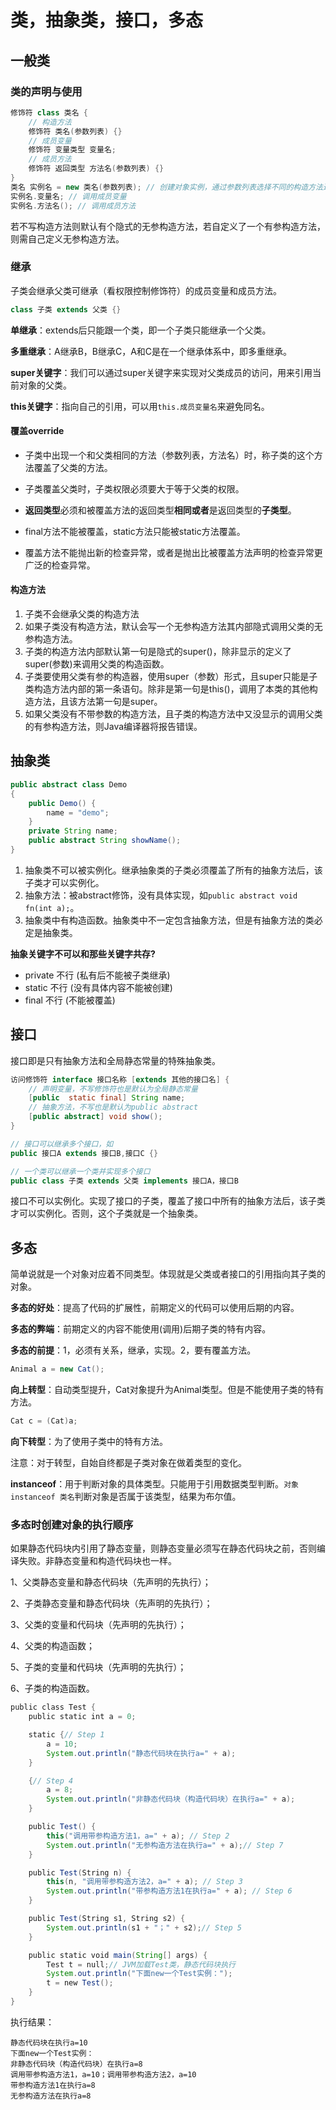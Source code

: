 # 类，抽象类，接口，多态

## 一般类

### 类的声明与使用

```java
修饰符 class 类名 {
	// 构造方法
	修饰符 类名(参数列表) {}
	// 成员变量
    修饰符 变量类型 变量名;
    // 成员方法
    修饰符 返回类型 方法名(参数列表) {}
}
类名 实例名 = new 类名(参数列表); // 创建对象实例，通过参数列表选择不同的构造方法进行初始化
实例名.变量名; // 调用成员变量
实例名.方法名(); // 调用成员方法
```

若不写构造方法则默认有个隐式的无参构造方法，若自定义了一个有参构造方法，则需自己定义无参构造方法。

### 继承

子类会继承父类可继承（看权限控制修饰符）的成员变量和成员方法。

```java
class 子类 extends 父类 {}
```

**单继承**：extends后只能跟一个类，即一个子类只能继承一个父类。

**多重继承**：A继承B，B继承C，A和C是在一个继承体系中，即多重继承。

**super关键字**：我们可以通过super关键字来实现对父类成员的访问，用来引用当前对象的父类。

**this关键字**：指向自己的引用，可以用`this.成员变量名`来避免同名。

#### 覆盖override

- 子类中出现一个和父类相同的方法（参数列表，方法名）时，称子类的这个方法覆盖了父类的方法。

- 子类覆盖父类时，子类权限必须要大于等于父类的权限。

- **返回类型**必须和被覆盖方法的返回类型**相同或者**是返回类型的**子类型**。
- final方法不能被覆盖，static方法只能被static方法覆盖。
- 覆盖方法不能抛出新的检查异常，或者是抛出比被覆盖方法声明的检查异常更广泛的检查异常。

#### 构造方法

1. 子类不会继承父类的构造方法
2. 如果子类没有构造方法，默认会写一个无参构造方法其内部隐式调用父类的无参构造方法。
3. 子类的构造方法内部默认第一句是隐式的super()，除非显示的定义了super(参数)来调用父类的构造函数。
4. 子类要使用父类有参的构造器，使用super（参数）形式，且super只能是子类构造方法内部的第一条语句。除非是第一句是this()，调用了本类的其他构造方法，且该方法第一句是super。
5. 如果父类没有不带参数的构造方法，且子类的构造方法中又没显示的调用父类的有参构造方法，则Java编译器将报告错误。

## 抽象类

```java
public abstract class Demo
{
	public Demo() {
		name = "demo";
    }
    private String name;
    public abstract String showName();
}
```

1. 抽象类不可以被实例化。继承抽象类的子类必须覆盖了所有的抽象方法后，该子类才可以实例化。
2. 抽象方法：被abstract修饰，没有具体实现，如`public abstract void fn(int a);`。
3. 抽象类中有构造函数。抽象类中不一定包含抽象方法，但是有抽象方法的类必定是抽象类。

**抽象关键字不可以和那些关键字共存?**

- private 不行    (私有后不能被子类继承)
- static    不行   (没有具体内容不能被创建)
- final    不行    (不能被覆盖)

## 接口

接口即是只有抽象方法和全局静态常量的特殊抽象类。

```java
访问修饰符 interface 接口名称 [extends 其他的接口名] {
	// 声明变量，不写修饰符也是默认为全局静态常量
    [public  static final] String name;
	// 抽象方法，不写也是默认为public abstract
    [public abstract] void show();
}

// 接口可以继承多个接口，如
public 接口A extends 接口B,接口C {}

// 一个类可以继承一个类并实现多个接口
public class 子类 extends 父类 implements 接口A，接口B
```

接口不可以实例化。实现了接口的子类，覆盖了接口中所有的抽象方法后，该子类才可以实例化。否则，这个子类就是一个抽象类。

## 多态

简单说就是一个对象对应着不同类型。体现就是父类或者接口的引用指向其子类的对象。

**多态的好处**：提高了代码的扩展性，前期定义的代码可以使用后期的内容。

**多态的弊端**：前期定义的内容不能使用(调用)后期子类的特有内容。

**多态的前提**：1，必须有关系，继承，实现。2，要有覆盖方法。

```java
Animal a = new Cat();
```

**向上转型**：自动类型提升，Cat对象提升为Animal类型。但是不能使用子类的特有方法。

```java
Cat c = (Cat)a;    
```

**向下转型**：为了使用子类中的特有方法。

注意：对于转型，自始自终都是子类对象在做着类型的变化。

**instanceof**：用于判断对象的具体类型。只能用于引用数据类型判断。`对象 instanceof 类名`判断对象是否属于该类型，结果为布尔值。

### 多态时创建对象的执行顺序

如果静态代码块内引用了静态变量，则静态变量必须写在静态代码块之前，否则编译失败。非静态变量和构造代码块也一样。

1、父类静态变量和静态代码块（先声明的先执行）；

2、子类静态变量和静态代码块（先声明的先执行）；

3、父类的变量和代码块（先声明的先执行）；

4、父类的构造函数；

5、子类的变量和代码块（先声明的先执行）；

6、子类的构造函数。

```java
public class Test {
    public static int a = 0;

    static {// Step 1
        a = 10;
        System.out.println("静态代码块在执行a=" + a);
    }

    {// Step 4
        a = 8;
        System.out.println("非静态代码块（构造代码块）在执行a=" + a);
    }

    public Test() {
        this("调用带参构造方法1，a=" + a); // Step 2
        System.out.println("无参构造方法在执行a=" + a);// Step 7
    }

    public Test(String n) {
        this(n, "调用带参构造方法2，a=" + a); // Step 3
        System.out.println("带参构造方法1在执行a=" + a); // Step 6
    }

    public Test(String s1, String s2) {
        System.out.println(s1 + "；" + s2);// Step 5
    }

    public static void main(String[] args) {
        Test t = null;// JVM加载Test类，静态代码块执行
        System.out.println("下面new一个Test实例：");
        t = new Test();
    }
}
```

执行结果：

```
静态代码块在执行a=10
下面new一个Test实例：
非静态代码块（构造代码块）在执行a=8
调用带参构造方法1，a=10；调用带参构造方法2，a=10
带参构造方法1在执行a=8
无参构造方法在执行a=8
```

